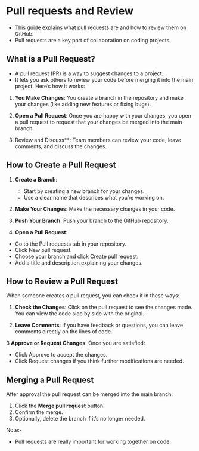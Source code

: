 # Pull requests and Review 
 * This guide explains what pull requests are and how to review them on GitHub. 
 * Pull requests are a key part of collaboration on coding projects.

## What is a Pull Request?
 * A pull request (PR) is a way to suggest changes to a project.. 
 * It lets you ask others to review your code before merging it into the main project.
 Here’s how it works:

 1. **You Make Changes**: You create a branch in the repository and make your changes (like adding new features or fixing bugs).

 2. **Open a Pull Request**: Once you are happy with your changes, you open a pull request to request that your changes be merged into the main branch.

 3. Review and Discuss**: Team members can review your code, leave comments, and discuss the changes.

 ## How to Create a Pull Request

 1. **Create a Branch**: 
    * Start by creating a new branch for your changes. 
    * Use a clear name that describes what you’re working on.

 2. **Make Your Changes**: Make the necessary changes in your code.

 3. **Push Your Branch**: Push your branch to the GitHub repository.

 4. **Open a Pull Request**:
   * Go to the Pull requests tab in your repository.
   * Click New pull request.
   * Choose your branch and click Create pull request.
   * Add a title and description explaining your changes.

## How to Review a Pull Request
When someone creates a pull request, you can check it in these ways:

1. **Check the Changes**: Click on the pull request to see the changes made. You can view the code side by side with the original.

2. **Leave Comments**: If you have feedback or questions, you can leave comments directly on the lines of code.

3 **Approve or Request Changes**: Once you are satisfied:
  * Click Approve to accept the changes.
  * Click Request changes if you think further modifications are needed.

## Merging a Pull Request
After approval the pull request can be merged into the main branch:

1. Click the **Merge pull request** button.
2. Confirm the merge.
3. Optionally, delete the branch if it’s no longer needed.

Note:-
* Pull requests are really important for working together on code.